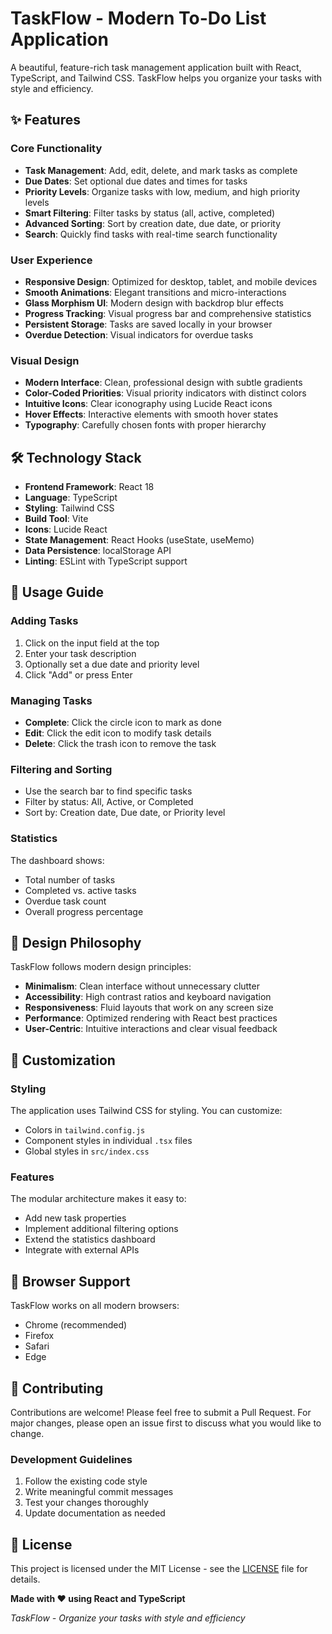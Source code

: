 # TaskFlow - Modern To-Do List Application

A beautiful, feature-rich task management application built with React, TypeScript, and Tailwind CSS. TaskFlow helps you organize your tasks with style and efficiency.

## ✨ Features

### Core Functionality
- **Task Management**: Add, edit, delete, and mark tasks as complete
- **Due Dates**: Set optional due dates and times for tasks
- **Priority Levels**: Organize tasks with low, medium, and high priority levels
- **Smart Filtering**: Filter tasks by status (all, active, completed)
- **Advanced Sorting**: Sort by creation date, due date, or priority
- **Search**: Quickly find tasks with real-time search functionality

### User Experience
- **Responsive Design**: Optimized for desktop, tablet, and mobile devices
- **Smooth Animations**: Elegant transitions and micro-interactions
- **Glass Morphism UI**: Modern design with backdrop blur effects
- **Progress Tracking**: Visual progress bar and comprehensive statistics
- **Persistent Storage**: Tasks are saved locally in your browser
- **Overdue Detection**: Visual indicators for overdue tasks

### Visual Design
- **Modern Interface**: Clean, professional design with subtle gradients
- **Color-Coded Priorities**: Visual priority indicators with distinct colors
- **Intuitive Icons**: Clear iconography using Lucide React icons
- **Hover Effects**: Interactive elements with smooth hover states
- **Typography**: Carefully chosen fonts with proper hierarchy

## 🛠️ Technology Stack

- **Frontend Framework**: React 18
- **Language**: TypeScript
- **Styling**: Tailwind CSS
- **Build Tool**: Vite
- **Icons**: Lucide React
- **State Management**: React Hooks (useState, useMemo)
- **Data Persistence**: localStorage API
- **Linting**: ESLint with TypeScript support

## 🎯 Usage Guide

### Adding Tasks
1. Click on the input field at the top
2. Enter your task description
3. Optionally set a due date and priority level
4. Click "Add" or press Enter

### Managing Tasks
- **Complete**: Click the circle icon to mark as done
- **Edit**: Click the edit icon to modify task details
- **Delete**: Click the trash icon to remove the task

### Filtering and Sorting
- Use the search bar to find specific tasks
- Filter by status: All, Active, or Completed
- Sort by: Creation date, Due date, or Priority level

### Statistics
The dashboard shows:
- Total number of tasks
- Completed vs. active tasks
- Overdue task count
- Overall progress percentage

## 🎨 Design Philosophy

TaskFlow follows modern design principles:

- **Minimalism**: Clean interface without unnecessary clutter
- **Accessibility**: High contrast ratios and keyboard navigation
- **Responsiveness**: Fluid layouts that work on any screen size
- **Performance**: Optimized rendering with React best practices
- **User-Centric**: Intuitive interactions and clear visual feedback

## 🔧 Customization

### Styling
The application uses Tailwind CSS for styling. You can customize:
- Colors in `tailwind.config.js`
- Component styles in individual `.tsx` files
- Global styles in `src/index.css`

### Features
The modular architecture makes it easy to:
- Add new task properties
- Implement additional filtering options
- Extend the statistics dashboard
- Integrate with external APIs

## 📱 Browser Support

TaskFlow works on all modern browsers:
- Chrome (recommended)
- Firefox
- Safari
- Edge

## 🤝 Contributing

Contributions are welcome! Please feel free to submit a Pull Request. For major changes, please open an issue first to discuss what you would like to change.

### Development Guidelines
1. Follow the existing code style
2. Write meaningful commit messages
3. Test your changes thoroughly
4. Update documentation as needed

## 📄 License

This project is licensed under the MIT License - see the [LICENSE](LICENSE) file for details.

**Made with ❤️ using React and TypeScript**

*TaskFlow - Organize your tasks with style and efficiency*
